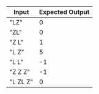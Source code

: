 | Input         | Expected Output |
| ------------- | --------------- |
| "LZ"        | 0               |
| "ZL"        | 0               |
| "Z L"       | 1               |
| "L     Z"   | 5               |
| "L     L"   | -1              |
| "Z   Z   Z" | -1              |
| "L  ZL Z"   | 0               |
